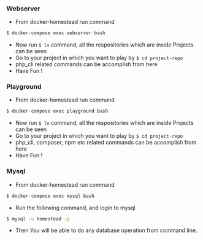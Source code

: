 ### Webserver
- From docker-homestead run command
```bash
$ docker-compose exec webserver bash
```
- Now run ```$ ls``` command, all the respositories which are inside Projects can be seen 
- Go to your project in which you want to play by ```$ cd project-repo``` 
- php_cli related commands can be accomplish from here
- Have Fun !

### Playground
- From docker-homestead run command
```bash
$ docker-compose exec playground bash
```
- Now run ```$ ls``` command, all the respositories which are inside Projects can be seen 
- Go to your project in which you want to play by ```$ cd project-repo``` 
- php_cli, composer, npm etc related commands can be accomplish from here
- Have Fun !
 
### Mysql
- From docker-homestead run command 
```bash
$ docker-compose exec mysql bash
```
- Run the following command, and login to mysql
```bash
$ mysql -u homestead -p
```

- Then You will be able to do any database operation from command line.